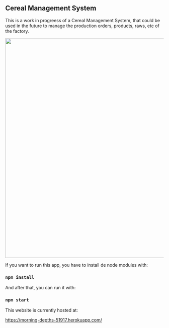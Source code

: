 
## Cereal Management System
This is a work in progreess of a Cereal Management System, that could be used in the future to manage the production orders, products, raws, etc of the factory.

<img src="https://user-images.githubusercontent.com/26256657/179260236-145408a6-2dc2-4a31-b48e-311203c7a637.png" width="700">

If you want to run this app, you have to install de node modules with:

### `npm install`

And after that, you can run it with:

### `npm start`

This website is currently hosted at: 

https://morning-depths-51917.herokuapp.com/
